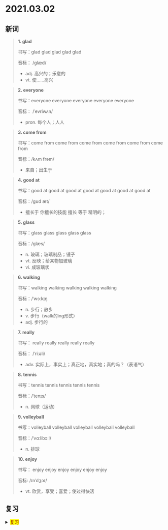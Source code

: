 # 2021.03.02

## 新词


> **1. glad**
>
> 书写：glad glad glad glad glad 
>
> 音标： /ɡlæd/
>
> - adj. 高兴的；乐意的
> - vt. 使......高兴

> **2. everyone**
>
> 书写：everyone everyone everyone everyone everyone
>
> 音标： /ˈevriwʌn/
>
> - pron. 每个人；人人


> **3. come from**
>
> 书写：come from come from come from come from come from come from
>
> 音标：/kʌm frəm/
>
> - 来自；出生于


> **4. good at**
>
> 书写：good at good at good at good at good at good at good at
>
> 音标：/ɡʊd æt/
>
> - 擅长于 你擅长的技能 擅长 等于 精明的；



> **5. glass**
>
> 书写：glass glass glass glass glass
>
> 音标：/ɡlæs/
>
> - n. 玻璃；玻璃制品；镜子
> - vt. 反映；给某物加玻璃
> - vi. 成玻璃状


> **6. walking**
>
> 书写：walking walking walking walking walking 
>
> 音标：/ˈwɔːkɪŋ
>
> - n. 步行；散步
> - v. 步行（walk的ing形式）
> - adj. 步行的


> **7. really**
>
> 书写： really really really really really
>
> 音标： /ˈriːəli/
>
> - adv. 实际上，事实上；真正地，真实地；真的吗？（表语气）


> **8. tennis**
>
> 书写：tennis tennis tennis tennis tennis
>
> 音标：/ˈtenɪs/
>
> - n. 网球（运动）


> **9. volleyball**
>
> 书写：volleyball volleyball volleyball volleyball volleyball
>
> 音标：/ˈvɑːlibɔːl/
>
> - n. 排球


> **10. enjoy**
> 
> 书写： enjoy enjoy enjoy enjoy enjoy enjoy
>
> 音标: /ɪnˈdʒɔɪ/
>
> - vt. 欣赏，享受；喜爱；使过得快活


## 复习

<details> 
  <summary><mark><font color=darkred>复习</font></mark></summary>
  <br/>park park 公园；停放；
  <br/>make make 制作；制造；
  <br/>master master 专家；能手；高手；硕士；主人；
  <br/>cheap cheap 便宜的；
  <br/>awake awake 醒着的；觉醒的；
  <br/>by by 乘；按照；靠近；根据；在...之前；
  <br/>boss boss 老板；上司；经理；首领；指挥；负责；
  <br/>after after 在...后面；以后的；以后；后来；在...以后；
  <br/>cute cute 聪明的；伶俐的；漂亮的；可爱的；
  <br/>board board 木板；黑板；甲板；董事会；公告板；董事会；
  <br/>aloud aloud 大声地；出声地；
  <br/>master master 专家；能手；硕士；主人；高手；
  <br/>advice advice 建议；忠告；劝告；
  <br/>afford afford 负担得起；提供；给予；
  <br/>age age 年龄；时期；年龄段；
  <br/>right right 正确的；向右；右边的；正常
  <br/>slim slim 苗条的；纤细的；单薄的；微薄的；减肥；
  <br/>British British 大不列颠；英国的；英国人的；
  <br/>student student 学生；大学生；学者；研究生；
  <br/>over there over there 在那边；到那边；
  <br/>use use 使用；用；利用；运用；消耗；用途；
  <br/>away away 离去；离开；在远处；向远处
  <br/>afford afford 负担得起；提供；给予；
  <br/>grade grade 年级；等级；成绩；级别；阶段
  <br/>classroom classroom 教室
  <br/>slim slim 苗条的；单薄的；微薄的；纤细的；减肥；
  <br/>swimming swimming 游泳；游泳运动；
  <br/>chemistry chemistry 化学；化学过程；
  <br/>over there over there 在那里；到那里；在那边；
  <br/>dancing dancing 跳舞；舞蹈；
  <br/>away away 向远处；离开；离去；到远处；
  <br/>education education 教育；培养；教育学；训练；
  <br/>grade grade 等级；评级；品级；成绩；级别；阶段；
  <br/>master master 专家；能手；高手；硕士；主人；
  <br/>slim slim 纤细的；苗条的；单薄的；微薄的；
  <br/>reading reading 正在阅读；解读；读物；宣读；读书的；
  <br/>central central 中央的；中心的；最重要的；首要的；主要的；
  <br/>classmate classmate 同班同学；
  <br/>before before 在...以前；以前；从前；过去；已经；
  <br/>cheer cheer 欢呼；喝彩；鼓舞；欢呼声；喝彩声；
  <br/>beach beach 海滩；海滨；停泊；搁浅；
  <br/>afford afford 提供；给予；负担得起；
  <br/>oh oh 嘿；哎哟；嗯；
  <br/>cartoon cartoon 卡通画；动画片；草图；漫画；
  <br/>that that 那；那个；那么；那些；那样的；
  <br/>over there over there 到那边；到那里；在那里；在那边；
  <br/>hobby hobby 兴趣；爱好；业余爱好
  <br/>away away 离开；离去；向远处；在远处；
  <br/>almost almost 几乎；差不多；
  <br/>grade grade 等级；成绩；级别；阶层；
  <br/>army army 军队；陆军；
  <br/>slim slim 苗条的；纤细的；单薄的；微薄的；
  <br/>after school after school 放学后；
</details>  
